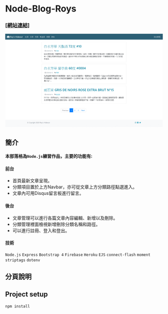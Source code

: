# Node-Blog-Roys

### [[網站連結]](https://royshideout-node-blog.herokuapp.com/) ###
![image](https://github.com/Kuaruou/Node-Blog-Roys/blob/master/img/index.png)

## 簡介
<h4>本部落格為<code>Node.js</code>練習作品，主要的功能有:</h4>
<h4>前台</h4>
  <ul>
    <li>首頁最新文章呈現。</li>
    <li>分類項目置於上方Navbar，亦可從文章上方分類路徑點選進入。</li>
    <li>文章內可用Disqus留言板進行留言。</li>
  </ul>
<h4>後台</h4>
  <ul>
    <li>文章管理可以進行各篇文章內容編輯、新增以及刪除。</li>
    <li>分類管理裡面檢視新增刪除分類名稱和路徑。</li>
    <li>可以進行註冊、登入和登出。</li>
  </ul>

<h4>技術</h4>
<p>
  <code>Node.js</code>
  <code>Express</code>
  <code>Bootstrap 4</code>
  <code>Firebase</code>
  <code>Heroku</code>
  <code>EJS</code>
  <code>connect-flash</code>
  <code>moment</code>
  <code>striptags</code>
  <code>dotenv</code>
</p>

## 分頁說明



## Project setup
```
npm install
```



